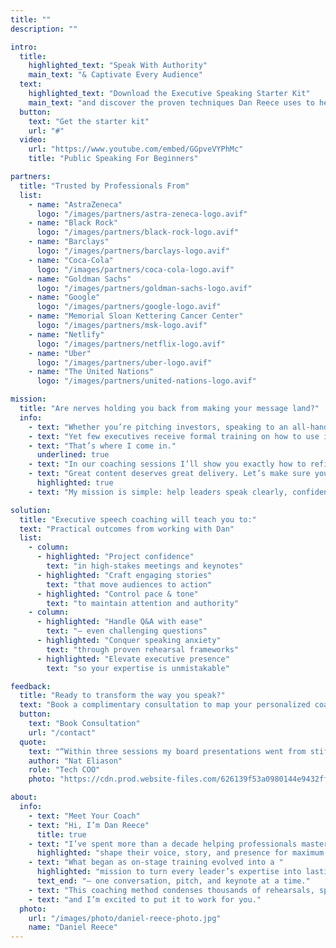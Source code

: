```yaml
---
title: ""
description: ""

intro:
  title:
    highlighted_text: "Speak With Authority"
    main_text: "& Captivate Every Audience"
  text:
    highlighted_text: "Download the Executive Speaking Starter Kit"
    main_text: "and discover the proven techniques Dan Reece uses to help leaders command the room."
  button:
    text: "Get the starter kit"
    url: "#"
  video:
    url: "https://www.youtube.com/embed/GGpveVYPhMc"
    title: "Public Speaking For Beginners"

partners:
  title: "Trusted by Professionals From"
  list:
    - name: "AstraZeneca"
      logo: "/images/partners/astra-zeneca-logo.avif"
    - name: "Black Rock"
      logo: "/images/partners/black-rock-logo.avif"
    - name: "Barclays"
      logo: "/images/partners/barclays-logo.avif"
    - name: "Coca-Cola"
      logo: "/images/partners/coca-cola-logo.avif"
    - name: "Goldman Sachs"
      logo: "/images/partners/goldman-sachs-logo.avif"
    - name: "Google"
      logo: "/images/partners/google-logo.avif"
    - name: "Memorial Sloan Kettering Cancer Center"
      logo: "/images/partners/msk-logo.avif"
    - name: "Netlify"
      logo: "/images/partners/netflix-logo.avif"
    - name: "Uber"
      logo: "/images/partners/uber-logo.avif"
    - name: "The United Nations"
      logo: "/images/partners/united-nations-logo.avif"

mission:
  title: "Are nerves holding you back from making your message land?"
  info:
    - text: "Whether you’re pitching investors, speaking to an all‑hands, or stepping onto a global stage, your voice is the instrument that shapes perception."
    - text: "Yet few executives receive formal training on how to use it."
    - text: "That’s where I come in."
      underlined: true
    - text: "In our coaching sessions I’ll show you exactly how to refine your vocal presence, craft compelling narratives, and deliver with authority—so every word resonates."
    - text: "Great content deserves great delivery. Let’s make sure your words move people to action."
      highlighted: true
    - text: "My mission is simple: help leaders speak clearly, confidently, and convincingly whenever the stakes are high."

solution:
  title: "Executive speech coaching will teach you to:"
  text: "Practical outcomes from working with Dan"
  list:
    - column:
      - highlighted: "Project confidence"
        text: "in high‑stakes meetings and keynotes"
      - highlighted: "Craft engaging stories"
        text: "that move audiences to action"
      - highlighted: "Control pace & tone"
        text: "to maintain attention and authority"
    - column:
      - highlighted: "Handle Q&A with ease"
        text: "— even challenging questions"
      - highlighted: "Conquer speaking anxiety"
        text: "through proven rehearsal frameworks"
      - highlighted: "Elevate executive presence"
        text: "so your expertise is unmistakable"

feedback:
  title: "Ready to transform the way you speak?"
  text: "Book a complimentary consultation to map your personalized coaching plan."
  button:
    text: "Book Consultation"
    url: "/contact"
  quote:
    text: "“Within three sessions my board presentations went from stiff to standout. Dan’s guidance gave me the confidence to own the room.”"
    author: "Nat Eliason"
    role: "Tech COO"
    photo: "https://cdn.prod.website-files.com/626139f53a0980144e9432ff/626139f53a09803f57943386_Nat-Eliason.avif"

about:
  info:
    - text: "Meet Your Coach"
    - text: "Hi, I’m Dan Reece"
      title: true
    - text: "I’ve spent more than a decade helping professionals master the spoken word, guiding executives and performers to "
      highlighted: "shape their voice, story, and presence for maximum impact."
    - text: "What began as on-stage training evolved into a "
      highlighted: "mission to turn every leader’s expertise into lasting influence"
      text_end: "— one conversation, pitch, and keynote at a time."
    - text: "This coaching method condenses thousands of rehearsals, speeches, and workshops into a practical framework you can apply immediately…"
    - text: "and I’m excited to put it to work for you."
  photo:
    url: "/images/photo/daniel-reece-photo.jpg"
    name: "Daniel Reece"
---
```


